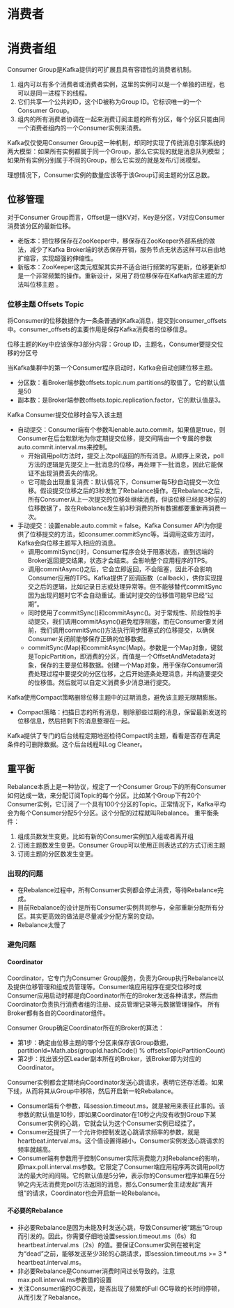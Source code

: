 # 消费者

# 消费者组
Consumer Group是Kafka提供的可扩展且具有容错性的消费者机制。
1. 组内可以有多个消费者或消费者实例，这里的实例可以是一个单独的进程，也可以是同一进程下的线程。
2. 它们共享一个公共的ID，这个ID被称为Group ID。它标识唯一的一个Consumer Group。
3. 组内的所有消费者协调在一起来消费订阅主题的所有分区，每个分区只能由同一个消费者组内的一个Consumer实例来消费。

Kafka仅仅使用Consumer Group这一种机制，却同时实现了传统消息引擎系统的两大模型：如果所有实例都属于同一个Group，那么它实现的就是消息队列模型；如果所有实例分别属于不同的Group，那么它实现的就是发布/订阅模型。

理想情况下，Consumer实例的数量应该等于该Group订阅主题的分区总数。

## 位移管理
对于Consumer Group而言，Offset是一组KV对，Key是分区，V对应Consumer消费该分区的最新位移。

* 老版本：把位移保存在ZooKeeper中，移保存在ZooKeeper外部系统的做法，减少了Kafka Broker端的状态保存开销，服务节点无状态这样可以自由地扩缩容，实现超强的伸缩性。
* 新版本：ZooKeeper这类元框架其实并不适合进行频繁的写更新，位移更新却是一个非常频繁的操作。重新设计，采用了将位移保存在Kafka内部主题的方法叫位移主题 。
### 位移主题 Offsets Topic
将Consumer的位移数据作为一条条普通的Kafka消息，提交到consumer_offsets中。consumer_offsets的主要作用是保存Kafka消费者的位移信息。

位移主题的Key中应该保存3部分内容：Group ID，主题名，Consumer要提交位移的分区号


当Kafka集群中的第一个Consumer程序启动时，Kafka会自动创建位移主题。
* 分区数：看Broker端参数offsets.topic.num.partitions的取值了。它的默认值是50
* 副本数：是Broker端参数offsets.topic.replication.factor，它的默认值是3。

Kafka Consumer提交位移时会写入该主题
* 自动提交：Consumer端有个参数叫enable.auto.commit，如果值是true，则Consumer在后台默默地为你定期提交位移，提交间隔由一个专属的参数auto.commit.interval.ms来控制。
  * 开始调用poll方法时，提交上次poll返回的所有消息。从顺序上来说，poll方法的逻辑是先提交上一批消息的位移，再处理下一批消息，因此它能保证不出现消费丢失的情况。
  * 它可能会出现重复消费：默认情况下，Consumer每5秒自动提交一次位移。假设提交位移之后的3秒发生了Rebalance操作。在Rebalance之后，所有Consumer从上一次提交的位移处继续消费，但该位移已经是3秒前的位移数据了，故在Rebalance发生前3秒消费的所有数据都要重新再消费一次。
* 手动提交：设置enable.auto.commit = false。Kafka Consumer API为你提供了位移提交的方法，如consumer.commitSync等。当调用这些方法时，Kafka会向位移主题写入相应的消息。
  * 调用commitSync()时，Consumer程序会处于阻塞状态，直到远端的Broker返回提交结果，状态才会结束。会影响整个应用程序的TPS。
  * 调用commitAsync()之后，它会立即返回，不会阻塞，因此不会影响Consumer应用的TPS。Kafka提供了回调函数（callback），供你实现提交之后的逻辑，比如记录日志或处理异常等。但不能够替代commitSync因为出现问题时它不会自动重试。重试时提交的位移值可能早已经“过期”。
  * 同时使用了commitSync()和commitAsync()。对于常规性、阶段性的手动提交，我们调用commitAsync()避免程序阻塞，而在Consumer要关闭前，我们调用commitSync()方法执行同步阻塞式的位移提交，以确保Consumer关闭前能够保存正确的位移数据。
  * commitSync(Map)和commitAsync(Map)。参数是一个Map对象，键就是TopicPartition，即消费的分区，而值是一个OffsetAndMetadata对象，保存的主要是位移数据。创建一个Map对象，用于保存Consumer消费处理过程中要提交的分区位移，之后开始逐条处理消息，并构造要提交的位移值。然后就可以自定义消费多少消息进行提交。

Kafka使用Compact策略删除位移主题中的过期消息，避免该主题无限期膨胀。
* Compact策略：扫描日志的所有消息，剔除那些过期的消息，保留最新发送的位移信息，然后把剩下的消息整理在一起。

Kafka提供了专门的后台线程定期地巡检待Compact的主题，看看是否存在满足条件的可删除数据。这个后台线程叫Log Cleaner。
## 重平衡
Rebalance本质上是一种协议，规定了一个Consumer Group下的所有Consumer如何达成一致，来分配订阅Topic的每个分区。比如某个Group下有20个Consumer实例，它订阅了一个具有100个分区的Topic。正常情况下，Kafka平均会为每个Consumer分配5个分区。这个分配的过程就叫Rebalance。
重平衡条件：
1. 组成员数发生变更。比如有新的Consumer实例加入组或者离开组
2. 订阅主题数发生变更。Consumer Group可以使用正则表达式的方式订阅主题
3. 订阅主题的分区数发生变更。

### 出现的问题
* 在Rebalance过程中，所有Consumer实例都会停止消费，等待Rebalance完成。
* 目前Rebalance的设计是所有Consumer实例共同参与，全部重新分配所有分区。其实更高效的做法是尽量减少分配方案的变动。
* Rebalance太慢了

### 避免问题

#### Coordinator
Coordinator，它专门为Consumer Group服务，负责为Group执行Rebalance以及提供位移管理和组成员管理等。Consumer端应用程序在提交位移时或Consumer应用启动时都是向Coordinator所在的Broker发送各种请求，然后由Coordinator负责执行消费者组的注册、成员管理记录等元数据管理操作。
所有Broker都有各自的Coordinator组件。

Consumer Group确定Coordinator所在的Broker的算法：
* 第1步：确定由位移主题的哪个分区来保存该Group数据，partitionId=Math.abs(groupId.hashCode() % offsetsTopicPartitionCount)
* 第2步：找出该分区Leader副本所在的Broker，该Broker即为对应的Coordinator。

Consumer实例都会定期地向Coordinator发送心跳请求，表明它还存活着。如果下线，从而将其从Group中移除，然后开启新一轮Rebalance。
* Consumer端有个参数，叫session.timeout.ms，就是被用来表征此事的。该参数的默认值是10秒，即如果Coordinator在10秒之内没有收到Group下某Consumer实例的心跳，它就会认为这个Consumer实例已经挂了。
* Consumer还提供了一个允许你控制发送心跳请求频率的参数，就是heartbeat.interval.ms。这个值设置得越小，Consumer实例发送心跳请求的频率就越高。
* Consumer端有参数用于控制Consumer实际消费能力对Rebalance的影响，即max.poll.interval.ms参数。它限定了Consumer端应用程序两次调用poll方法的最大时间间隔。它的默认值是5分钟，表示你的Consumer程序如果在5分钟之内无法消费完poll方法返回的消息，那么Consumer会主动发起“离开组”的请求，Coordinator也会开启新一轮Rebalance。


#### 不必要的Rebalance
* 非必要Rebalance是因为未能及时发送心跳，导致Consumer被“踢出”Group而引发的。因此，你需要仔细地设置session.timeout.ms（6s）和heartbeat.interval.ms（2s）的值。要保证Consumer实例在被判定为“dead”之前，能够发送至少3轮的心跳请求，即session.timeout.ms >= 3 * heartbeat.interval.ms。
* 非必要Rebalance是Consumer消费时间过长导致的。注意max.poll.interval.ms参数值的设置
* 关注Consumer端的GC表现，是否出现了频繁的Full GC导致的长时间停顿，从而引发了Rebalance。
